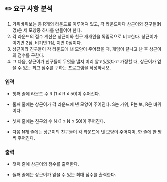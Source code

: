 ## ✏️ 요구 사항 분석

1. 가위바위보는 총 R개의 라운드로 이루어져 있고, 각 라운드마다 상근이와 친구들(N명)은 세 모양중 하나를 만들어야 한다.
2. 각 라운드의 점수 계산은 상근이와 친구 개개인을 독립적으로 비교한다. 상근이가 이기면 2점, 비기면 1점, 지면 0점이다.
3. 상근이와 친구들이 각 라운드에 낸 모양이 주어졌을 때, 게임이 끝나고 난 후 상근이의 점수를 구한다.
4. 그 다음, 상근이가 친구들이 무엇을 낼지 미리 알고있었다고 가정할 때, 상근이가 얻을 수 있는 최고 점수를 구하는 프로그램을 작성하시오.

### 입력

- 첫째 줄에 라운드 수 R (1 ≤ R ≤ 50)이 주어진다.

- 둘째 줄에는 상근이가 각 라운드에 낸 모양이 주어진다. S는 가위, P는 보, R은 바위이다.

- 셋째 줄에는 친구의 수 N (1 ≤ N ≤ 50)이 주어진다.

- 다음 N개 줄에는 상근이의 친구들이 각 라운드에 낸 모양이 주어지며, 한 줄에 한 명씩 주어진다.

### 출력

- 첫째 줄에 상근이의 점수를 출력한다.

- 둘째 줄에는 상근이가 얻을 수 있는 최대 점수를 출력한다.
